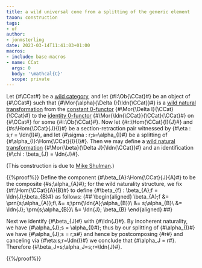 ```yaml
---
title: a wild universal cone from a splitting of the generic element
taxon: construction
tags:
- uf
author:
- jonmsterling
date: 2023-03-14T11:41:03+01:00
macros:
- include: base-macros
- name: CCat
  args: 0
  body: '\mathcal{C}'
  scope: private
---
```


Let {#\CCat#} be a [wild category](jms-0037), and let {#I:\Ob{\CCat}#} be an object of {#\CCat#} such  that {#\Mor{\alpha}{\Delta I}{\Idn{\CCat}}#} is a [wild natural transformation](jms-0039) from the [constant 0-functor](jms-003D) {#\Mor{\Delta I}{\CCat}{\CCat}#} to the [identity 0-functor](jms-003C) {#\Mor{\Idn{\CCat}}{\CCat}{\CCat}#} on {#\CCat#} for some {#I:\Ob{\CCat}#}. Now let {#r:\Hom{\CCat}{I}{J}#} and {#s:\Hom{\CCat}{J}{I}#} be a section-retraction pair witnessed by {#\eta : s;r = \Idn{I}#}, and let {#\sigma : r;s=\alpha_{I}#} be a splitting of {#\alpha_{I}:\Hom{\CCat}{I}{I}#}. Then we may define a [wild natural transformation](jms-0039) {#\Mor{\beta}{\Delta J}{\Idn{\CCat}}#} and an identification {#\chi : \beta_{J} = \Idn{J}#}.

(This construction is due to [Mike Shulman](https://homotopytypetheory.org/2018/11/26/impredicative-encodings-part-3/).)

{{%proof%}}
Define the component {#\beta_{A}:\Hom{\CCat}{J}{A}#} to be the composite {#s;\alpha_{A}#}; for the wild naturality structure, we fix {#f:\Hom{\CCat}{A}{B}#} to define {#\beta_{f} : \beta_{A};f = \Idn{J};\beta_{B}#} as follows:
{##
\begin{aligned}
\beta_{A};f &= \prn{s;\alpha_{A}};f\\
&= s;\prn{\Idn{A};\alpha_{B}}\\
&= s;\alpha_{B}\\
&= \Idn{J}; \prn{s;\alpha_{B}}\\
&= \Idn{J}; \beta_{B}
\end{aligned}
##}

Next we identify {#\beta_{J}#} with {#\Idn{J}#}. By incoherent naturality, we have {#\alpha_{J};s = \alpha_{I}#}; thus by our splitting of {#\alpha_{I}#} we have {#\alpha_{J};s = r;s#} and hence by postcomposing {#r#} and canceling via {#\eta:s;r=\Idn{I}#} we conclude that {#\alpha_J = r#}. Therefore {#\beta_J=s;\alpha_J=s;r=\Idn{J}#}.

{{%/proof%}}

